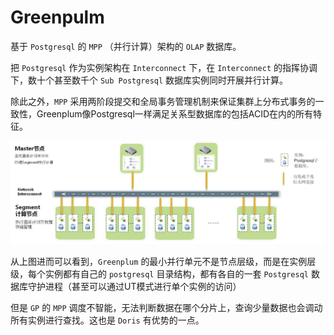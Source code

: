 # Greenpulm

基于 `Postgresql` 的 `MPP` （并行计算）架构的 `OLAP` 数据库。



把 `Postgresql` 作为实例架构在 `Interconnect` 下，在 `Interconnect` 的指挥协调下，数十个甚至数千个 `Sub Postgresql` 数据库实例同时开展并行计算。

除此之外，`MPP` 采用两阶段提交和全局事务管理机制来保证集群上分布式事务的一致性，Greenplum像Postgresql一样满足关系型数据库的包括ACID在内的所有特征。

  

![img](assets/20160401021730565.jpg)
 

从上图进而可以看到，`Greenplum` 的最小并行单元不是节点层级，而是在实例层级，每个实例都有自己的 `postgresql` 目录结构，都有各自的一套 `Postgresql` 数据库守护进程（甚至可以通过UT模式进行单个实例的访问）



但是 `GP` 的 `MPP` 调度不智能，无法判断数据在哪个分片上，查询少量数据也会调动所有实例进行查找。这也是 `Doris` 有优势的一点。